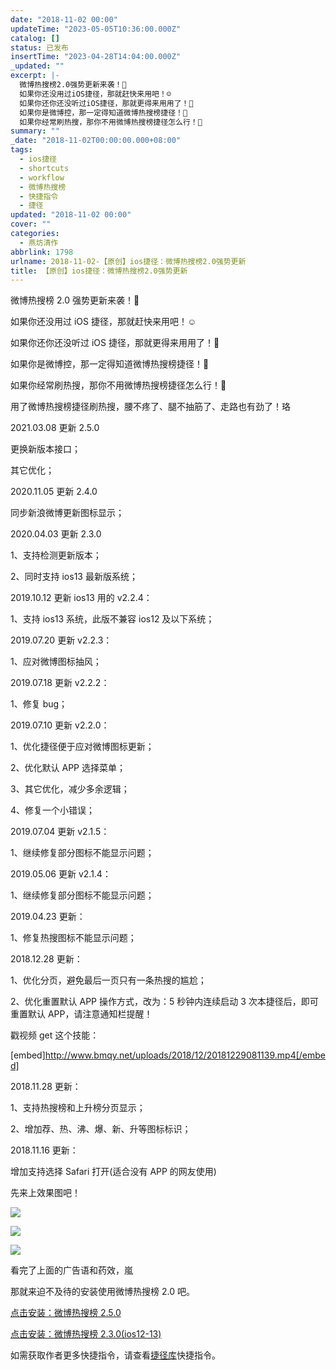 ```yaml
---
date: "2018-11-02 00:00"
updateTime: "2023-05-05T10:36:00.000Z"
catalog: []
status: 已发布
insertTime: "2023-04-28T14:04:00.000Z"
_updated: ""
excerpt: |-
  微博热搜榜2.0强势更新来袭！
  如果你还没用过iOS捷径，那就赶快来用吧！☺️
  如果你还你还没听过iOS捷径，那就更得来用用了！
  如果你是微博控，那一定得知道微博热搜榜捷径！
  如果你经常刷热搜，那你不用微博热搜榜捷径怎么行！
summary: ""
_date: "2018-11-02T00:00:00.000+08:00"
tags:
  - ios捷径
  - shortcuts
  - workflow
  - 微博热搜榜
  - 快捷指令
  - 捷径
updated: "2018-11-02 00:00"
cover: ""
categories:
  - 燕坊清作
abbrlink: 1798
urlname: 2018-11-02-【原创】ios捷径：微博热搜榜2.0强势更新
title: 【原创】ios捷径：微博热搜榜2.0强势更新
---
```


微博热搜榜 2.0 强势更新来袭！

如果你还没用过 iOS 捷径，那就赶快来用吧！☺️

如果你还你还没听过 iOS 捷径，那就更得来用用了！

如果你是微博控，那一定得知道微博热搜榜捷径！

如果你经常刷热搜，那你不用微博热搜榜捷径怎么行！

用了微博热搜榜捷径刷热搜，腰不疼了、腿不抽筋了、走路也有劲了！珞

2021.03.08 更新 2.5.0

更换新版本接口；

其它优化；

2020.11.05 更新 2.4.0

同步新浪微博更新图标显示；

2020.04.03 更新 2.3.0

1、支持检测更新版本；

2、同时支持 ios13 最新版系统；

2019.10.12 更新 ios13 用的 v2.2.4：

1、支持 ios13 系统，此版不兼容 ios12 及以下系统；

2019.07.20 更新 v2.2.3：

1、应对微博图标抽风；

2019.07.18 更新 v2.2.2：

1、修复 bug；

2019.07.10 更新 v2.2.0：

1、优化捷径便于应对微博图标更新；

2、优化默认 APP 选择菜单；

3、其它优化，减少多余逻辑；

4、修复一个小错误；

2019.07.04 更新 v2.1.5：

1、继续修复部分图标不能显示问题；

2019.05.06 更新 v2.1.4：

1、继续修复部分图标不能显示问题；

2019.04.23 更新：

1、修复热搜图标不能显示问题；

2018.12.28 更新：

1、优化分页，避免最后一页只有一条热搜的尴尬；

2、优化重置默认 APP 操作方式，改为：5 秒钟内连续启动 3 次本捷径后，即可重置默认 APP，请注意通知栏提醒！

戳视频 get 这个技能：

[embed]http://www.bmqy.net/uploads/2018/12/20181229081139.mp4[/embed]

2018.11.28 更新：

1、支持热搜榜和上升榜分页显示；

2、增加荐、热、沸、爆、新、升等图标标识；

2018.11.16 更新：

增加支持选择 Safari 打开(适合没有 APP 的网友使用)

先来上效果图吧！

![](http://image.bmqy.net/wp-content/uploads/2018/11/img_1741-1.jpg)

![](http://image.bmqy.net/wp-content/uploads/2018/11/img_1736.jpg)

![](http://image.bmqy.net/wp-content/uploads/2018/11/img_1737.jpg)

看完了上面的广告语和药效，嵐

那就来迫不及待的安装使用微博热搜榜 2.0 吧。

[点击安装：微博热搜榜 2.5.0](https://www.icloud.com/shortcuts/38a399ddabee4781810605463ac724ea)

[点击安装：微博热搜榜 2.3.0(ios12-13)](https://www.icloud.com/shortcuts/cbd965724a80416cbc3645f7a4c69cd6)

如需获取作者更多快捷指令，请查看[捷径库](https://www.bmqy.net/2342.html)快捷指令。
